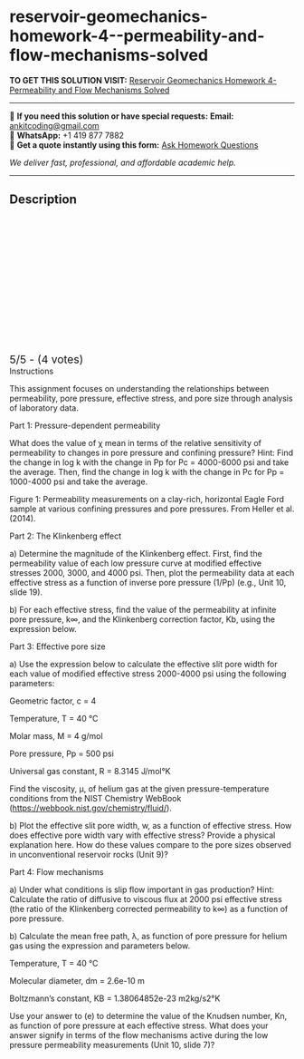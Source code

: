 # reservoir-geomechanics-homework-4--permeability-and-flow-mechanisms-solved
**TO GET THIS SOLUTION VISIT:** [Reservoir Geomechanics Homework 4- Permeability and Flow Mechanisms Solved](https://www.ankitcodinghub.com/product/reservoir-geomechanics-homework-4-permeability-and-flow-mechanisms-solved/)


---

📩 **If you need this solution or have special requests:** **Email:** ankitcoding@gmail.com  
📱 **WhatsApp:** +1 419 877 7882  
📄 **Get a quote instantly using this form:** [Ask Homework Questions](https://www.ankitcodinghub.com/services/ask-homework-questions/)

*We deliver fast, professional, and affordable academic help.*

---

<h2>Description</h2>



<div class="kk-star-ratings kksr-auto kksr-align-center kksr-valign-top" data-payload="{&quot;align&quot;:&quot;center&quot;,&quot;id&quot;:&quot;123959&quot;,&quot;slug&quot;:&quot;default&quot;,&quot;valign&quot;:&quot;top&quot;,&quot;ignore&quot;:&quot;&quot;,&quot;reference&quot;:&quot;auto&quot;,&quot;class&quot;:&quot;&quot;,&quot;count&quot;:&quot;4&quot;,&quot;legendonly&quot;:&quot;&quot;,&quot;readonly&quot;:&quot;&quot;,&quot;score&quot;:&quot;5&quot;,&quot;starsonly&quot;:&quot;&quot;,&quot;best&quot;:&quot;5&quot;,&quot;gap&quot;:&quot;4&quot;,&quot;greet&quot;:&quot;Rate this product&quot;,&quot;legend&quot;:&quot;5\/5 - (4 votes)&quot;,&quot;size&quot;:&quot;24&quot;,&quot;title&quot;:&quot;Reservoir Geomechanics Homework 4- Permeability and Flow Mechanisms Solved&quot;,&quot;width&quot;:&quot;138&quot;,&quot;_legend&quot;:&quot;{score}\/{best} - ({count} {votes})&quot;,&quot;font_factor&quot;:&quot;1.25&quot;}">

<div class="kksr-stars">

<div class="kksr-stars-inactive">
            <div class="kksr-star" data-star="1" style="padding-right: 4px">


<div class="kksr-icon" style="width: 24px; height: 24px;"></div>
        </div>
            <div class="kksr-star" data-star="2" style="padding-right: 4px">


<div class="kksr-icon" style="width: 24px; height: 24px;"></div>
        </div>
            <div class="kksr-star" data-star="3" style="padding-right: 4px">


<div class="kksr-icon" style="width: 24px; height: 24px;"></div>
        </div>
            <div class="kksr-star" data-star="4" style="padding-right: 4px">


<div class="kksr-icon" style="width: 24px; height: 24px;"></div>
        </div>
            <div class="kksr-star" data-star="5" style="padding-right: 4px">


<div class="kksr-icon" style="width: 24px; height: 24px;"></div>
        </div>
    </div>

<div class="kksr-stars-active" style="width: 138px;">
            <div class="kksr-star" style="padding-right: 4px">


<div class="kksr-icon" style="width: 24px; height: 24px;"></div>
        </div>
            <div class="kksr-star" style="padding-right: 4px">


<div class="kksr-icon" style="width: 24px; height: 24px;"></div>
        </div>
            <div class="kksr-star" style="padding-right: 4px">


<div class="kksr-icon" style="width: 24px; height: 24px;"></div>
        </div>
            <div class="kksr-star" style="padding-right: 4px">


<div class="kksr-icon" style="width: 24px; height: 24px;"></div>
        </div>
            <div class="kksr-star" style="padding-right: 4px">


<div class="kksr-icon" style="width: 24px; height: 24px;"></div>
        </div>
    </div>
</div>


<div class="kksr-legend" style="font-size: 19.2px;">
            5/5 - (4 votes)    </div>
    </div>
Instructions

This assignment focuses on understanding the relationships between permeability, pore pressure, effective stress, and pore size through analysis of laboratory data.

Part 1: Pressure-dependent permeability

What does the value of χ mean in terms of the relative sensitivity of permeability to changes in pore pressure and confining pressure? Hint: Find the change in log k with the change in Pp for Pc = 4000-6000 psi and take the average. Then, find the change in log k with the change in Pc for Pp = 1000-4000 psi and take the average.

Figure 1: Permeability measurements on a clay-rich, horizontal Eagle Ford sample at various confining pressures and pore pressures. From Heller et al. (2014).

Part 2: The Klinkenberg effect

a) Determine the magnitude of the Klinkenberg effect. First, find the permeability value of each low pressure curve at modified effective stresses 2000, 3000, and 4000 psi. Then, plot the permeability data at each effective stress as a function of inverse pore pressure (1/Pp) (e.g., Unit 10, slide 19).

b) For each effective stress, find the value of the permeability at infinite pore pressure, k∞, and the Klinkenberg correction factor, Kb, using the expression below.

Part 3: Effective pore size

a) Use the expression below to calculate the effective slit pore width for each value of modified effective stress 2000-4000 psi using the following parameters:

Geometric factor, c = 4

Temperature, T = 40 °C

Molar mass, M = 4 g/mol

Pore pressure, Pp = 500 psi

Universal gas constant, R = 8.3145 J/mol°K

Find the viscosity, µ, of helium gas at the given pressure-temperature conditions from the NIST Chemistry WebBook (https://webbook.nist.gov/chemistry/fluid/).

b) Plot the effective slit pore width, w, as a function of effective stress. How does effective pore width vary with effective stress? Provide a physical explanation here. How do these values compare to the pore sizes observed in unconventional reservoir rocks (Unit 9)?

Part 4: Flow mechanisms

a) Under what conditions is slip flow important in gas production? Hint: Calculate the ratio of diffusive to viscous flux at 2000 psi effective stress (the ratio of the Klinkenberg corrected permeability to k∞) as a function of pore pressure.

b) Calculate the mean free path, λ, as function of pore pressure for helium gas using the expression and parameters below.

Temperature, T = 40 °C

Molecular diameter, dm = 2.6e-10 m

Boltzmann’s constant, KB = 1.38064852e-23 m2kg/s2°K

Use your answer to (e) to determine the value of the Knudsen number, Kn, as function of pore pressure at each effective stress. What does your answer signify in terms of the flow mechanisms active during the low pressure permeability measurements (Unit 10, slide 7)?
